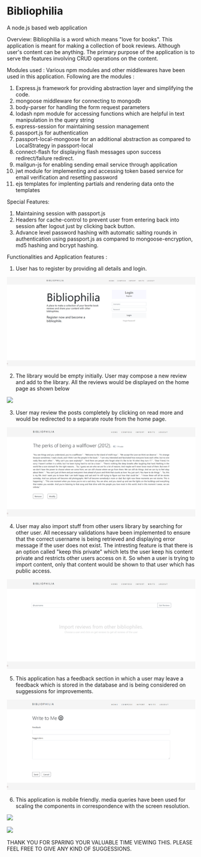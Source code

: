 # Bibliophilia
A node.js based web application

Overview: 
Bibliophilia is a word which means "love for books". This application is meant for making a collection of book reviews. Although user's content can be anything. The primary purpose of the application is to serve the features involving CRUD operations on the content. 

Modules used :
Various npm modules and other middlewares have been used in this application. Following are the modules : 

1. Express.js framework for providing abstraction layer and simplifying the code.
2. mongoose middleware for connecting to mongodb
3. body-parser for handling the form request parameters
4. lodash npm module for accessing functions which are helpful in text manipulation in the query string
5. express-session for maintaining session management
6. passport.js for authentication
7. passport-local-mongoose for an additional abstraction as compared to LocalStrategy in passport-local
8. connect-flash for displaying flash messages upon success redirect/failure redirect.
9. mailgun-js for enabling sending email service through application
10. jwt module for implementing and accessing token based service for email verification and resetting password
11. ejs templates for implenting partials and rendering data onto the templates

Special Features: 
1. Maintaining session with passport.js
2. Headers for cache-control to prevent user from entering back into session after logout just by clicking back button.
3. Advance level password hashing with automatic salting rounds in authentication using passport.js as compared to mongoose-encryption, md5 hashing and bcrypt hashing.


Functionalities and Application features :
1. User has to register by providing all details and login.

![](web-view-EntryPage.png)

2. The library would be empty initially. User may compose a new review and add to the library. All the reviews would be displayed on the home page as shown below

![](web-view-HomePage.png)

3. User may review the posts completely by clicking on read more and would be redirected to a separate route from the home page.

![](web-view-Content.png)

4. User may also import stuff from other users library by searching for other user. All necessary validations have been implemented to ensure that the correct username is being retrieved and displaying error message if the user does not exist. The intresting feature is that there is an option called "keep this private" which lets the user keep his content private and restricts other users access on it. So when a user is trying to import content, only that content would be shown to that user which has public access. 

![](web-view-ImportPage.png)

5. This application has a feedback section in which a user may leave a feedback which is stored in the database and is being considered on suggessions for improvements.

![](web-view-Feedback.png)

6. This application is mobile friendly. media queries have been used for scaling the components in correspondence with the screen resolution.

![](mobile-view-EntryPage)

![](mobile-view-ContentPage.png)

THANK YOU FOR SPARING YOUR VALUABLE TIME VIEWING THIS. PLEASE FEEL FREE TO GIVE ANY KIND OF SUGGESSIONS.
